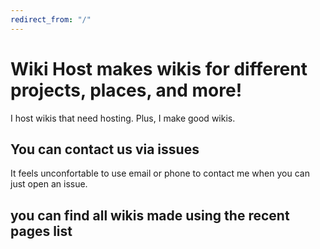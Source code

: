 ```yaml
---
redirect_from: "/"
---
```


# Wiki Host makes wikis for different projects, places, and more!
I host wikis that need hosting. Plus, I make good wikis.
## You can contact us via issues
It feels unconfortable to use email or phone to contact me when you can just open an issue.
## you can find all wikis made using the recent pages list
